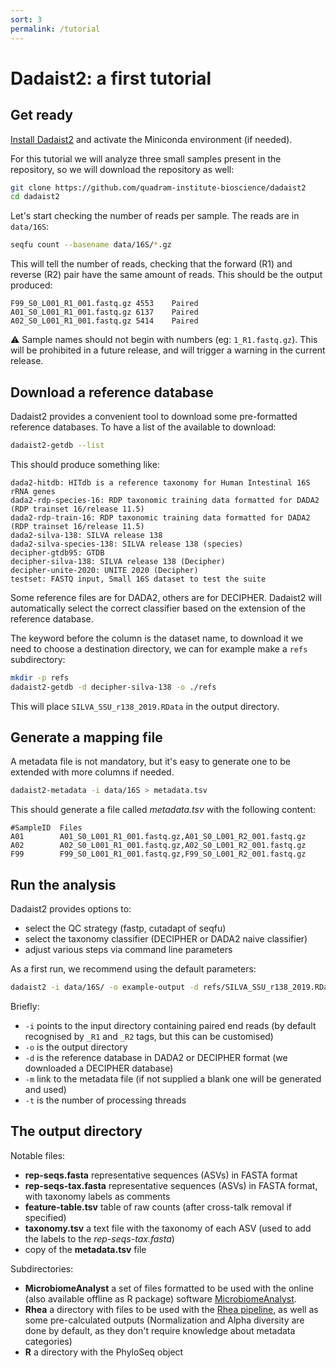 ```yaml
---
sort: 3
permalink: /tutorial
---
```


# Dadaist2: a first tutorial

## Get ready

[Install Dadaist2](/installation) and activate the Miniconda environment (if needed).

For this tutorial we will analyze three small samples present in the repository, so
we will download the repository as well:

```bash
git clone https://github.com/quadram-institute-bioscience/dadaist2
cd dadaist2
```

Let's start checking the number of reads per sample. The reads are in `data/16S`:

```bash
seqfu count --basename data/16S/*.gz
```

This will tell the number of reads, checking that the forward (R1) and reverse (R2)
pair have the same amount of reads. This should be the output produced:

```
F99_S0_L001_R1_001.fastq.gz	4553	Paired
A01_S0_L001_R1_001.fastq.gz	6137	Paired
A02_S0_L001_R1_001.fastq.gz	5414	Paired
```

:warning: Sample names should not begin with numbers (eg: `1_R1.fastq.gz`). This will be
prohibited in a future release, and will trigger a warning in the current release.

## Download a reference database

Dadaist2 provides a convenient tool to download some pre-formatted reference databases.
To have a list of the available to download:
```bash
dadaist2-getdb --list
```

This should produce something like:
```text
dada2-hitdb: HITdb is a reference taxonomy for Human Intestinal 16S rRNA genes
dada2-rdp-species-16: RDP taxonomic training data formatted for DADA2 (RDP trainset 16/release 11.5)
dada2-rdp-train-16: RDP taxonomic training data formatted for DADA2 (RDP trainset 16/release 11.5)
dada2-silva-138: SILVA release 138
dada2-silva-species-138: SILVA release 138 (species)
decipher-gtdb95: GTDB
decipher-silva-138: SILVA release 138 (Decipher)
decipher-unite-2020: UNITE 2020 (Decipher)
testset: FASTQ input, Small 16S dataset to test the suite
```
Some reference files are for DADA2, others are for DECIPHER. Dadaist2 will automatically select the
correct classifier based on the extension of the reference database.

The keyword before the column is the dataset name, to download it we need to choose a destination directory,
we can for example make a `refs` subdirectory:

```bash
mkdir -p refs
dadaist2-getdb -d decipher-silva-138 -o ./refs
```

This will place `SILVA_SSU_r138_2019.RData` in the output directory.

## Generate a mapping file

A metadata file is not mandatory, but it's easy to generate one to be extended with more columns if needed.

```bash
dadaist2-metadata -i data/16S > metadata.tsv
```
This should generate a file called _metadata.tsv_ with the following content:
```text
#SampleID  Files
A01        A01_S0_L001_R1_001.fastq.gz,A01_S0_L001_R2_001.fastq.gz
A02        A02_S0_L001_R1_001.fastq.gz,A02_S0_L001_R2_001.fastq.gz
F99        F99_S0_L001_R1_001.fastq.gz,F99_S0_L001_R2_001.fastq.gz
```

## Run the analysis

Dadaist2 provides options to:
* select the QC strategy (fastp, cutadapt of seqfu)
* select the taxonomy classifier (DECIPHER or DADA2 naive classifier)
* adjust various steps via command line parameters


As a first run, we recommend using the default parameters:
```bash
dadaist2 -i data/16S/ -o example-output -d refs/SILVA_SSU_r138_2019.RData -t 8 -m metadata.tsv
```

Briefly:
* `-i` points to the input directory containing paired end reads (by default recognised by `_R1` and `_R2` tags, but this can be customised)
* `-o` is the output directory
* `-d` is the reference database in DADA2 or DECIPHER format (we downloaded a DECIPHER database)
* `-m` link to the metadata file (if not supplied a blank one will be generated and used)
* `-t` is the number of processing threads

## The output directory

Notable files:
* **rep-seqs.fasta** representative sequences (ASVs) in FASTA format
* **rep-seqs-tax.fasta** representative sequences (ASVs) in FASTA format, with taxonomy labels as comments
* **feature-table.tsv** table of raw counts (after cross-talk removal if specified)
* **taxonomy.tsv** a text file with the taxonomy of each ASV (used to add the labels to the _rep-seqs-tax.fasta_)
* copy of the **metadata.tsv** file

Subdirectories:
* **MicrobiomeAnalyst** a set of files formatted to be used with the online (also available offline as R package) software [MicrobiomeAnalyst](https://www.microbiomeanalyst.ca/MicrobiomeAnalyst/upload/OtuUploadView.xhtml).
* **Rhea** a directory with files to be used with the [Rhea pipeline](https://lagkouvardos.github.io/Rhea/), as well as some pre-calculated outputs (Normalization and Alpha diversity are done by default, as they don't require knowledge about metadata categories)
* **R** a directory with the PhyloSeq object
